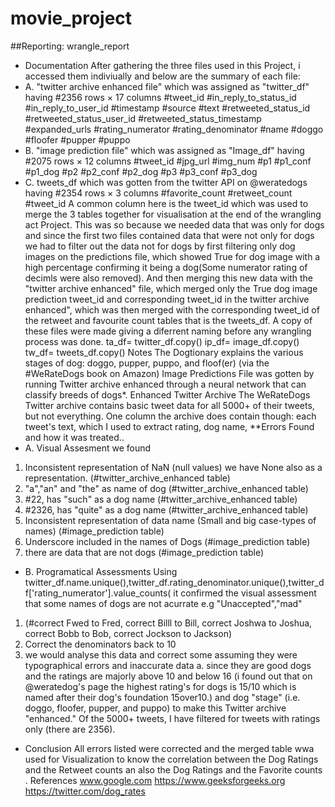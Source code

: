 # movie_project
##Reporting: wrangle_report
- Documentation
After gathering the three files used in this Project, i accessed them indiviually and below are the summary of
each file:
- A. "twitter archive enhanced file" which was assigned as "twitter_df" having #2356 rows × 17 columns
#tweet_id
#in_reply_to_status_id
#in_reply_to_user_id
#timestamp
#source #text
#retweeted_status_id #retweeted_status_user_id
#retweeted_status_timestamp #expanded_urls
#rating_numerator
#rating_denominator #name
#doggo
#floofer
#pupper #puppo
- B. "image prediction file" which was assigned as "Image_df" having #2075 rows × 12 columns #tweet_id
#jpg_url
#img_num #p1 #p1_conf
#p1_dog #p2 #p2_conf
#p2_dog #p3 #p3_conf
#p3_dog
- C. tweets_df which was gotten from the twitter API on @weratedogs having #2354 rows × 3 columns
#favorite_count #retweet_count
#tweet_id
A common column here is the tweet_id which was used to merge the 3 tables together for visualisation at
the end of the wrangling act Project. This was so because we needed data that was only for dogs and since
the first two files contained data that were not only for dogs we had to filter out the data not for dogs by
first filtering only dog images on the predictions file, which showed True for dog image with a high
percentage confirming it being a dog(Some numerator rating of decimls were also removed). And then
merging this new data with the "twitter archive enhanced" file, which merged only the True dog image
prediction tweet_id and corresponding tweet_id in the twitter archive enhanced", which was then merged
with the corresponding tweet_id of the retweet and favourite count tables that is the tweets_df. A copy of
these files were made giving a diferrent naming before any wrangling process was done. ta_df=
twitter_df.copy() ip_df= image_df.copy() tw_df= tweets_df.copy()
Notes
The Dogtionary explains the various stages of dog: doggo, pupper, puppo, and floof(er) (via the
#WeRateDogs book on Amazon)
Image Predictions File was gotten by running Twitter archive enhanced through a neural network that can
classify breeds of dogs*.
Enhanced Twitter Archive
The WeRateDogs Twitter archive contains basic tweet data for all 5000+ of their tweets, but not everything.
One column the archive does contain though: each tweet's text, which I used to extract rating, dog name,
**Errors Found and how it was treated..
- A. Visual Assesment we found
1. Inconsistent representation of NaN (null values) we have None also as a representation.
(#twitter_archive_enhanced table)
2. "a","an" and "the" as name of dog (#twitter_archive_enhanced table)
3. #22, has "such" as a dog name (#twitter_archive_enhanced table)
4. #2326, has "quite" as a dog name (#twitter_archive_enhanced table)
5. Inconsistent representation of data name (Small and big case-types of names) (#image_prediction
table)
6. Underscore included in the names of Dogs (#image_prediction table)
7. there are data that are not dogs (#image_prediction table)
- B. Programatical Assessments
Using
twitter_df.name.unique(),twitter_df.rating_denominator.unique(),twitter_df['rating_numerator'].value_counts(
it confirmed the visual assessment that some names of dogs are not acurrate e.g "Unaccepted","mad"
1. (#correct Fwed to Fred, correct Billl to Bill, correct Joshwa to Joshua, correct Bobb to Bob, correct
Jockson to Jackson)
2. Correct the denominators back to 10
3. we would analyse this data and correct some assuming they were typographical errors and inaccurate
data
a. since they are good dogs and the ratings are majorly above 10 and below 16 (i found out that on
@weratedog's page the highest rating's for dogs is 15/10 which is named after their dog's foundation
15over10.)
and dog "stage" (i.e. doggo, floofer, pupper, and puppo) to make this Twitter archive "enhanced." Of the
5000+ tweets, I have filtered for tweets with ratings only (there are 2356).
- Conclusion
All errors listed were corrected and the merged table wwa used for Visualization to know the correlation
between the Dog Ratings and the Retweet counts an also the Dog Ratings and the Favorite counts .
References
www.google.com
https://www.geeksforgeeks.org
https://twitter.com/dog_rates
